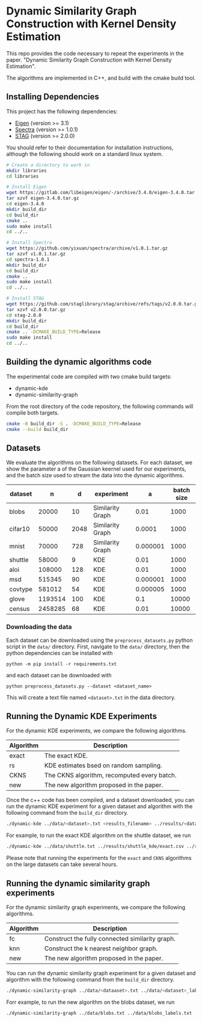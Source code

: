 # Dynamic Similarity Graph Construction with Kernel Density Estimation
This repo provides the code necessary to repeat the experiments in the paper. "Dynamic Similarity Graph Construction with Kernel Density Estimation".

The algorithms are implemented in C++, and build with the cmake build tool.

## Installing Dependencies
This project has the following dependencies:
- [Eigen](https://eigen.tuxfamily.org/index.php?title=Main_Page) (version >= 3.1)
- [Spectra](https://spectralib.org/) (version >= 1.0.1)
- [STAG](https://staglibrary.io/) (version >= 2.0.0)

You should refer to their documentation for installation instructions,
although the following should work on a standard linux system.

```bash
# Create a directory to work in
mkdir libraries
cd libraries

# Install Eigen
wget https://gitlab.com/libeigen/eigen/-/archive/3.4.0/eigen-3.4.0.tar.gz
tar xzvf eigen-3.4.0.tar.gz
cd eigen-3.4.0
mkdir build_dir
cd build_dir
cmake ..
sudo make install
cd ../..

# Install Spectra
wget https://github.com/yixuan/spectra/archive/v1.0.1.tar.gz
tar xzvf v1.0.1.tar.gz
cd spectra-1.0.1
mkdir build_dir
cd build_dir
cmake ..
sudo make install
cd ../..

# Install STAG
wget https://github.com/staglibrary/stag/archive/refs/tags/v2.0.0.tar.gz
tar xzvf v2.0.0.tar.gz
cd stag-2.0.0
mkdir build_dir
cd build_dir
cmake .. -DCMAKE_BUILD_TYPE=Release
sudo make install
cd ../..
```
## Building the dynamic algorithms code

The experimental code are compiled with two cmake build targets:

- dynamic-kde
- dynamic-similarity-graph

From the root directory of the code repository, the following commands will compile
both targets.

```bash
cmake -B build_dir -S . -DCMAKE_BUILD_TYPE=Release
cmake --build build_dir
```

## Datasets

We evaluate the algorithms on the following datasets.
For each dataset, we show the parameter a of the Gaussian keernel used for our
experiments, and the batch size used to stream the data into the dynamic algorithms.

| dataset | n       | d    | experiment       | a        | batch size |
|---------|---------|------|------------------|----------|------------|
| blobs   | 20000   | 10   | Similarity Graph | 0.01     | 1000       |
| cifar10 | 50000   | 2048 | Similarity Graph | 0.0001   | 1000       |
| mnist   | 70000   | 728  | Similarity Graph | 0.000001 | 1000       |
| shuttle | 58000   | 9    | KDE              | 0.01     | 1000       |
| aloi    | 108000  | 128  | KDE              | 0.01     | 1000       |
| msd     | 515345  | 90   | KDE              | 0.000001 | 1000       |
| covtype | 581012  | 54   | KDE              | 0.000005 | 1000       |
| glove   | 1193514 | 100  | KDE              | 0.1      | 10000      |
| census  | 2458285 | 68   | KDE              | 0.01     | 10000      |

### Downloading the data
Each dataset can be downloaded using the `preprocess_datasets.py` python script in the
`data/` directory.
First, navigate to the `data/` directory, then
the python dependencies can be installed with
```
python -m pip install -r requirements.txt
```
and each dataset can be downloaded with
```
python preprocess_datasets.py --dataset <dataset_name>
```
This will create a text file named `<dataset>.txt` in the data directory.

## Running the Dynamic KDE Experiments
For the dynamic KDE experiments, we compare the following algorithms.

| Algorithm | Description                                 |
|-----------|---------------------------------------------|
| exact     | The exact KDE.                              |
| rs        | KDE estimates bsed on random sampling.      |
| CKNS      | The CKNS algorithm, recomputed every batch. |
| new       | The new algorithm proposed in the paper.    |

Once the c++ code has been compiled, and a dataset downloaded, you can run
the dynamic KDE experiment for a given dataset and algorithm with the following
command from the `build_dir` directory.

```bash
./dynamic-kde ../data/<dataset>.txt <results_filename> ../results/<dataset>_kde/gt.txt <algorithm> <a> <batch_size>
```

For example, to run the exact KDE algorithm on the shuttle dataset, we run

```bash
./dynamic-kde ../data/shuttle.txt ../results/shuttle_kde/exact.csv ../results/shuttle_kde/gt.txt exact 0.01 1000
```

Please note that running the experiments for the `exact` and `CKNS` algorithms on
the large datasets can take several hours.

## Running the dynamic similarity graph experiments
For the dynamic similarity graph experiments, we compare the following algorithms.

| Algorithm | Description                                     |
|-----------|-------------------------------------------------|
| fc        | Construct the fully connected similarity graph. |
| knn       | Construct the k nearest neighbor graph.         |
| new       | The new algorithm proposed in the paper.        |

You can run the dynamic similarity graph experiment for a given dataset and algorithm
with the following command from the `build_dir` directory.

```bash
./dynamic-similarity-graph ../data/<dataaset>.txt ../data/<dataset>_labels.txt <result_filename> <algorithm> <a> <batch_size> 
```

Forr example, to run the new algorithm on the blobs dataset, we run

```bash
./dynamic-similarity-graph ../data/blobs.txt ../data/blobs_labels.txt ../results/blobs_sg/new.01.csv new 0.01 1000
```
